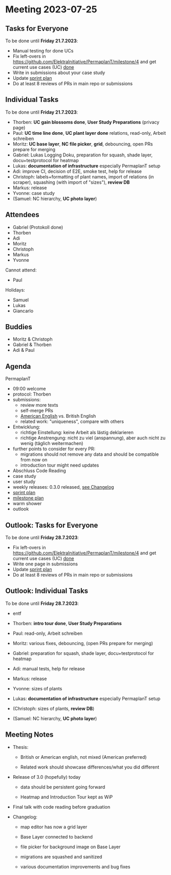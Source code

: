 # Meeting 2023-07-25

## Tasks for Everyone

To be done until **Friday 21.7.2023**:

- Manual testing for done UCs
- Fix left-overs in https://github.com/ElektraInitiative/PermaplanT/milestone/4 and get current use cases (UC) [done](../usecases/README.md)
- Write in submissions about your case study
- Update [sprint plan](https://github.com/orgs/ElektraInitiative/projects/4/)
- Do at least 8 reviews of PRs in main repo or submissions

## Individual Tasks

To be done until **Friday 21.7.2023**:

- Thorben: **UC gain blossoms done**, **User Study Preparations** (privacy page)
- Paul: **UC time line done**, **UC plant layer done** relations, read-only, Arbeit schreiben
- Moritz: **UC base layer**, **NC file picker**, **grid**, debouncing, open PRs prepare for merging
- Gabriel: Lukas Logging Doku, preparation for squash, shade layer, docu+testprotocol for heatmap
- Lukas: **documentation of infrastructure** especially PermaplanT setup
- Adi: improve CI, decision of E2E, smoke test, help for release
- Christoph: labels+formatting of plant names, import of relations (in scraper), squashing (with import of "sizes"), **review DB**
- Markus: release
- Yvonne: case study
- (Samuel: NC hierarchy, **UC photo layer**)

## Attendees

- Gabriel (Protokoll done)
- Thorben
- Adi
- Moritz
- Christoph
- Markus
- Yvonne

Cannot attend:

- Paul

Holidays:

- Samuel
- Lukas
- Giancarlo

## Buddies

- Moritz & Christoph
- Gabriel & Thorben
- Adi & Paul

## Agenda

PermaplanT

- 09:00 welcome
- protocol: Thorben
- submissions:
  - review more texts
  - self-merge PRs
  - [American English](../guidelines/documentation.md) vs. British English
  - related work: "uniqueness", compare with others
- Entwicklung:
  - richtige Einstellung: keine Arbeit als lästig deklarieren
  - richtige Anstrengung: nicht zu viel (anspannung), aber auch nicht zu wenig (täglich weitermachen)
- further points to consider for every PR:
  - migrations should not remove any data and should be compatible from now on
  - introduction tour might need updates
- Abschluss Code Reading
- case study
- user study
- weekly releases: 0.3.0 released, [see Changelog](../CHANGELOG.md)
- [sprint plan](https://github.com/orgs/ElektraInitiative/projects/4/)
- [milestone plan](https://github.com/ElektraInitiative/PermaplanT/milestone/4)
- warm shower
- outlook

## Outlook: Tasks for Everyone

To be done until **Friday 28.7.2023**:

- Fix left-overs in https://github.com/ElektraInitiative/PermaplanT/milestone/4 and get current use cases (UC) [done](../usecases/README.md)
- Write one page in submissions
- Update [sprint plan](https://github.com/orgs/ElektraInitiative/projects/4/)
- Do at least 8 reviews of PRs in main repo or submissions

## Outlook: Individual Tasks

To be done until **Friday 28.7.2023**:

- entf

- Thorben: **intro tour done**, **User Study Preparations**
- Paul: read-only, Arbeit schreiben
- Moritz: various fixes, debouncing, (open PRs prepare for merging)
- Gabriel: preparation for squash, shade layer, docu+testprotocol for heatmap
- Adi: manual tests, help for release
- Markus: release
- Yvonne: sizes of plants
- Lukas: **documentation of infrastructure** especially PermaplanT setup
- (Christoph: sizes of plants, **review DB**)
- (Samuel: NC hierarchy, **UC photo layer**)

## Meeting Notes

- Thesis:

  - British or American english, not mixed (American preferred)

  - Related work should showcase differences/what you did different

- Release of 3.0 (hopefully) today

  - data should be persistent going forward

  - Heatmap and Introduction Tour kept as WiP

- Final talk with code reading before graduation
- Changelog:

  - map editor has now a grid layer

  - Base Layer connected to backend

  - file picker for background image on Base Layer

  - migrations are squashed and sanitized

  - various documentation improvements and bug fixes
